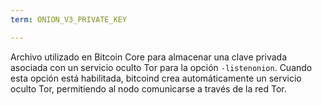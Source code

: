 ```yaml
---
term: ONION_V3_PRIVATE_KEY

---
```

Archivo utilizado en Bitcoin Core para almacenar una clave privada asociada con un servicio oculto Tor para la opción `-listenonion`. Cuando esta opción está habilitada, bitcoind crea automáticamente un servicio oculto Tor, permitiendo al nodo comunicarse a través de la red Tor.